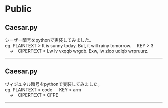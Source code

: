# Public
## Caesar.py
シーザー暗号をpythonで実装してみました。  
eg. PLAINTEXT > It is sunny today. But, it will rainy tomorrow.&emsp; KEY > 3  
&emsp;&rarr;&emsp;CIPERTEXT > Lw lv vxqqb wrgdb. Exw, lw zloo udlqb wrpruurz.
***

## Caesar.py
ヴィジュネル暗号をpythonで実装してみました。  
eg. PLAINTEXT > code &emsp; KEY > arm   
&emsp;&rarr;&emsp;CIPERTEXT > CFPE
***
